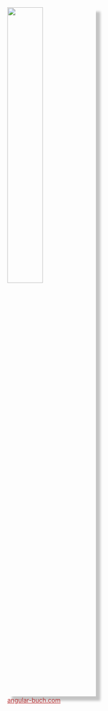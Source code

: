 <div class="books">
    <div class="book">
        <a href="https://angular-buch.com" target="_blank" style="color: #B52E31">
            <img src="img/buch.jpg" width="40%"
                style="-webkit-box-shadow: 10px 10px 5px 0px rgba(196,196,196,1) !important;
                        -moz-box-shadow: 10px 10px 5px 0px rgba(196,196,196,1) !important;
                        box-shadow: 10px 10px 5px 0px rgba(196,196,196,1) !important;
                        border: 1px solid# silver !important;"><br>angular-buch.com
        </a>
    </div>
</div>